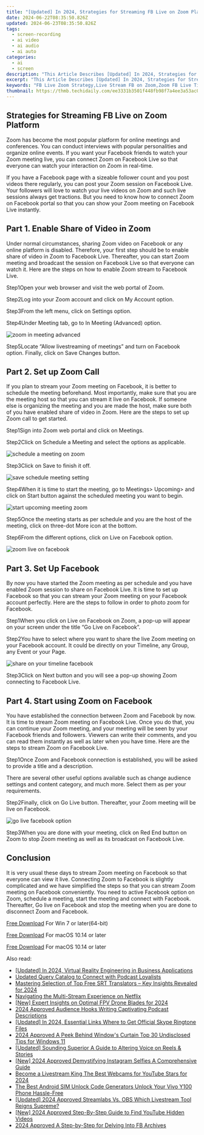 ```yaml
---
title: "[Updated] In 2024, Strategies for Streaming FB Live on Zoom Platform"
date: 2024-06-22T08:35:50.826Z
updated: 2024-06-23T08:35:50.826Z
tags: 
  - screen-recording
  - ai video
  - ai audio
  - ai auto
categories: 
  - ai
  - screen
description: "This Article Describes [Updated] In 2024, Strategies for Streaming FB Live on Zoom Platform"
excerpt: "This Article Describes [Updated] In 2024, Strategies for Streaming FB Live on Zoom Platform"
keywords: "FB Live Zoom Strategy,Live Stream FB on Zoom,Zoom FB Live Tips,Zoom Broadcast with Facebook,Effective FB Streaming Zoom,Zoom for Facebook Live,Optimize FB Live ZOOMing"
thumbnail: https://thmb.techidaily.com/ee3331b3501f448fb98f7a4ee3a53ac099c1c123c857eac1255a179cf5757415.jpg
---
```


## Strategies for Streaming FB Live on Zoom Platform

Zoom has become the most popular platform for online meetings and conferences. You can conduct interviews with popular personalities and organize online events. If you want your Facebook friends to watch your Zoom meeting live, you can connect Zoom on Facebook Live so that everyone can watch your interaction on Zoom in real-time.

If you have a Facebook page with a sizeable follower count and you post videos there regularly, you can post your Zoom session on Facebook Live. Your followers will love to watch your live videos on Zoom and such live sessions always get tractions. But you need to know how to connect Zoom on Facebook portal so that you can show your Zoom meeting on Facebook Live instantly.

## Part 1\. Enable Share of Video in Zoom

Under normal circumstances, sharing Zoom video on Facebook or any online platform is disabled. Therefore, your first step should be to enable share of video in Zoom to Facebook Live. Thereafter, you can start Zoom meeting and broadcast the session on Facebook Live so that everyone can watch it. Here are the steps on how to enable Zoom stream to Facebook Live.

Step1Open your web browser and visit the web portal of Zoom.

Step2Log into your Zoom account and click on My Account option.

Step3From the left menu, click on Settings option.

Step4Under Meeting tab, go to In Meeting (Advanced) option.

![zoom in meeting advanced](https://images.wondershare.com/filmora/article-images/2022/07/zoom-facebook-1.jpg)

Step5Locate “Allow livestreaming of meetings” and turn on Facebook option. Finally, click on Save Changes button.

## Part 2\. Set up Zoom Call

If you plan to stream your Zoom meeting on Facebook, it is better to schedule the meeting beforehand. Most importantly, make sure that you are the meeting host so that you can stream it live on Facebook. If someone else is organizing the meeting and you are made the host, make sure both of you have enabled share of video in Zoom. Here are the steps to set up Zoom call to get started.

Step1Sign into Zoom web portal and click on Meetings.

Step2Click on Schedule a Meeting and select the options as applicable.

![schedule a meeting on zoom](https://images.wondershare.com/filmora/article-images/2022/07/zoom-facebook-2.jpg)

Step3Click on Save to finish it off.

![save schedule meeting setting](https://images.wondershare.com/filmora/article-images/2022/07/zoom-facebook-3.jpg)

Step4When it is time to start the meeting, go to Meetings> Upcoming> and click on Start button against the scheduled meeting you want to begin.

![start upcoming meeting zoom](https://images.wondershare.com/filmora/article-images/2022/07/zoom-facebook-4.jpg)

Step5Once the meeting starts as per schedule and you are the host of the meeting, click on three-dot More icon at the bottom.

Step6From the different options, click on Live on Facebook option.

![zoom live on facebook](https://images.wondershare.com/filmora/article-images/2022/07/zoom-facebook-5.jpg)

## Part 3\. Set Up Facebook

By now you have started the Zoom meeting as per schedule and you have enabled Zoom session to share on Facebook Live. It is time to set up Facebook so that you can stream your Zoom meeting on your Facebook account perfectly. Here are the steps to follow in order to photo zoom for Facebook.

Step1When you click on Live on Facebook on Zoom, a pop-up will appear on your screen under the title “Go Live on Facebook”.

Step2You have to select where you want to share the live Zoom meeting on your Facebook account. It could be directly on your Timeline, any Group, any Event or your Page.

![share on your timeline facebook](https://images.wondershare.com/filmora/article-images/2022/07/zoom-facebook-6.jpg)

Step3Click on Next button and you will see a pop-up showing Zoom connecting to Facebook Live.

## Part 4\. Start using Zoom on Facebook

You have established the connection between Zoom and Facebook by now. It is time to stream Zoom meeting on Facebook Live. Once you do that, you can continue your Zoom meeting, and your meeting will be seen by your Facebook friends and followers. Viewers can write their comments, and you can read them instantly as well as later when you have time. Here are the steps to stream Zoom on Facebook Live.

Step1Once Zoom and Facebook connection is established, you will be asked to provide a title and a description.

There are several other useful options available such as change audience settings and content category, and much more. Select them as per your requirements.

Step2Finally, click on Go Live button. Thereafter, your Zoom meeting will be live on Facebook.

![go live facebook option](https://images.wondershare.com/filmora/article-images/2022/07/zoom-facebook-7.jpg)

Step3When you are done with your meeting, click on Red End button on Zoom to stop Zoom meeting as well as its broadcast on Facebook Live.

## Conclusion

It is very usual these days to stream Zoom meeting on Facebook so that everyone can view it live. Connecting Zoom to Facebook is slightly complicated and we have simplified the steps so that you can stream Zoom meeting on Facebook conveniently. You need to active Facebook option on Zoom, schedule a meeting, start the meeting and connect with Facebook. Thereafter, Go live on Facebook and stop the meeting when you are done to disconnect Zoom and Facebook.

[Free Download](https://tools.techidaily.com/wondershare/filmora/download/) For Win 7 or later(64-bit)

[Free Download](https://tools.techidaily.com/wondershare/filmora/download/) For macOS 10.14 or later

[Free Download](https://tools.techidaily.com/wondershare/filmora/download/) For macOS 10.14 or later

<ins class="adsbygoogle"
     style="display:block"
     data-ad-format="autorelaxed"
     data-ad-client="ca-pub-7571918770474297"
     data-ad-slot="1223367746"></ins>

<ins class="adsbygoogle"
     style="display:block"
     data-ad-format="autorelaxed"
     data-ad-client="ca-pub-7571918770474297"
     data-ad-slot="1223367746"></ins>



<ins class="adsbygoogle"
     style="display:block"
     data-ad-client="ca-pub-7571918770474297"
     data-ad-slot="8358498916"
     data-ad-format="auto"
     data-full-width-responsive="true"></ins>


<span class="atpl-alsoreadstyle">Also read:</span>
<div><ul>
<li><a href="https://fox-hovers.techidaily.com/updated-in-2024-virtual-reality-engineering-in-business-applications/"><u>[Updated] In 2024, Virtual Reality Engineering in Business Applications</u></a></li>
<li><a href="https://fox-hovers.techidaily.com/updated-query-catalog-to-connect-with-podcast-loyalists/"><u>Updated Query Catalog to Connect with Podcast Loyalists</u></a></li>
<li><a href="https://fox-hovers.techidaily.com/mastering-selection-of-top-free-srt-translators-key-insights-revealed-for-2024/"><u>Mastering Selection of Top Free SRT Translators – Key Insights Revealed for 2024</u></a></li>
<li><a href="https://fox-hovers.techidaily.com/navigating-the-multi-stream-experience-on-netflix/"><u>Navigating the Multi-Stream Experience on Netflix</u></a></li>
<li><a href="https://fox-hovers.techidaily.com/new-expert-insights-on-optimal-fpv-drone-blades-for-2024/"><u>[New] Expert Insights on Optimal FPV Drone Blades for 2024</u></a></li>
<li><a href="https://fox-hovers.techidaily.com/2024-approved-audience-hooks-writing-captivating-podcast-descriptions/"><u>2024 Approved  Audience Hooks  Writing Captivating Podcast Descriptions</u></a></li>
<li><a href="https://fox-hovers.techidaily.com/updated-in-2024-essential-links-where-to-get-official-skype-ringtone-files/"><u>[Updated] In 2024, Essential Links  Where to Get Official Skype Ringtone Files</u></a></li>
<li><a href="https://fox-cloud.techidaily.com/2024-approved-a-peek-behind-windows-curtain-top-30-undisclosed-tips-for-windows-11/"><u>2024 Approved  A Peek Behind Window's Curtain  Top 30 Undisclosed Tips for Windows 11</u></a></li>
<li><a href="https://instagram-video-files.techidaily.com/updated-sounding-superior-a-guide-to-altering-voice-on-reels-and-stories/"><u>[Updated] Sounding Superior  A Guide to Altering Voice on Reels & Stories</u></a></li>
<li><a href="https://instagram-video-recordings.techidaily.com/new-2024-approved-demystifying-instagram-selfies-a-comprehensive-guide/"><u>[New] 2024 Approved  Demystifying Instagram Selfies  A Comprehensive Guide</u></a></li>
<li><a href="https://youtube-webster.techidaily.com/e-a-livestream-king-the-best-webcams-for-youtube-stars-for-2024/"><u>Become a Livestream King  The Best Webcams for YouTube Stars for 2024</u></a></li>
<li><a href="https://sim-unlock.techidaily.com/the-best-android-sim-unlock-code-generators-unlock-your-vivo-y100-phone-hassle-free-by-drfone-android/"><u>The Best Android SIM Unlock Code Generators Unlock Your Vivo Y100 Phone Hassle-Free</u></a></li>
<li><a href="https://on-screen-recording.techidaily.com/updated-2024-approved-streamlabs-vs-obs-which-livestream-tool-reigns-supreme/"><u>[Updated] 2024 Approved  Streamlabs Vs. OBS  Which Livestream Tool Reigns Supreme?</u></a></li>
<li><a href="https://eaxpv-info.techidaily.com/new-2024-approved-step-by-step-guide-to-find-youtube-hidden-videos/"><u>[New] 2024 Approved  Step-By-Step Guide to Find YouTube Hidden Videos</u></a></li>
<li><a href="https://facebook-video-content.techidaily.com/2024-approved-a-step-by-step-for-delving-into-fb-archives/"><u>2024 Approved  A Step-by-Step for Delving Into FB Archives</u></a></li>
</ul></div>
